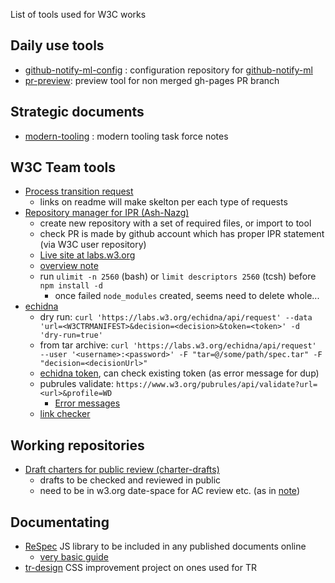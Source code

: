 List of tools used for W3C works

## Daily use tools

* [github-notify-ml-config](https://github.com/w3c/github-notify-ml-config) : configuration repository for [github-notify-ml](https://github.com/dontcallmedom/github-notify-ml/)
* [pr-preview](https://github.com/tobie/pr-preview): preview tool for non merged gh-pages PR branch

## Strategic documents

* [modern-tooling](https://github.com/w3c/modern-tooling) : modern tooling task force notes

## W3C Team tools

* [Process transition request](https://github.com/w3c/transitions/)
  * links on readme will make skelton per each type of requests
* [Repository manager for IPR (Ash-Nazg)](https://github.com/w3c/ash-nazg/)
  * create new repository with a set of required files, or import to tool
  * check PR is made by github account which has proper IPR statement (via W3C user repository)
  * [Live site at labs.w3.org](https://labs.w3.org/hatchery/repo-manager/)
  * [overview note](https://w3c.github.io/repo-management.html)
  * run `ulimit -n 2560` (bash) or `limit descriptors 2560` (tcsh) before `npm install -d`
    * once failed `node_modules` created, seems need to delete whole...
* [echidna](https://github.com/w3c/echidna/wiki)
  * dry run: `curl 'https://labs.w3.org/echidna/api/request' --data 'url=<W3CTRMANIFEST>&decision=<decision>&token=<token>' -d 'dry-run=true'`
  + from tar archive: `curl 'https://labs.w3.org/echidna/api/request' --user '<username>:<password>' -F "tar=@/some/path/spec.tar" -F "decision=<decisionUrl>"`
  * [echidna token](https://www.w3.org/Web/publications/register), can check existing token (as error message for dup)
  * pubrules validate: `https://www.w3.org/pubrules/api/validate?url=<url>&profile=WD`
    * [Error messages](https://github.com/w3c/specberus/blob/master/lib/l10n-en_GB.js#L45)
  * [link checker](http://validator.w3.org/checklink)

## Working repositories

* [Draft charters for public review (charter-drafts)](https://github.com/w3c/charter-drafts)
  * drafts to be checked and reviewed in public
  * need to be in w3.org date-space for AC review etc. (as in [note](https://github.com/w3c/charter-drafts#notes-for-w3c-team))

## Documentating

* [ReSpec](https://github.com/w3c/respec) JS library to be included in any published documents online
  * [very basic guide](https://github.com/w3c/respec/wiki/ReSpec-Editor's-Guide)
* [tr-design](https://github.com/w3c/tr-design) CSS improvement project on ones used for TR

